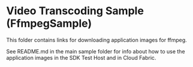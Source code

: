 Video Transcoding Sample (FfmpegSample)
=======================================

This folder contains links for downloading application images for
ffmpeg.

See README.md in the main sample folder for info about how to
use the application images in the SDK Test Host and in Cloud Fabric.
